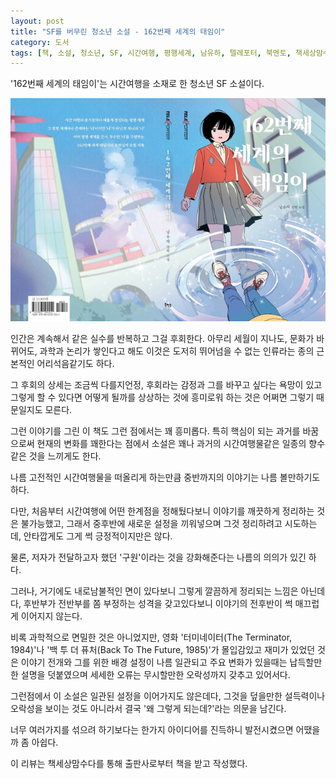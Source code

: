 ```yaml
---
layout: post
title: "SF를 버무린 청소년 소설 - 162번째 세계의 태임이"
category: 도서
tags: [책, 소설, 청소년, SF, 시간여행, 평행세계, 남유하, 텔레포터, 북멘토, 책세상맘수다, 서평]
---
```


'162번째 세계의 태임이'는
시간여행을 소재로 한 청소년 SF 소설이다.

![표지](/images/taeim-of-the-162th-world-book-h480.jpg)

인간은 계속해서 같은 실수를 반복하고 그걸 후회한다.
아무리 세월이 지나도, 문화가 바뀌어도, 과학과 논리가 쌓인다고 해도
이것은 도저히 뛰어넘을 수 없는 인류라는 종의 근본적인 어리석음같기도 하다.

그 후회의 상세는 조금씩 다를지언정,
후회라는 감정과 그를 바꾸고 싶다는 욕망이 있고
그렇게 할 수 있다면 어떻게 될까를 상상하는 것에 흥미로워 하는 것은
어쩌면 그렇기 때문일지도 모른다.

그런 이야기를 그린 이 책도 그런 점에서는 꽤 흥미롭다.
특히 핵심이 되는 과거를 바꿈으로써 현재의 변화를 꽤한다는 점에서
소설은 꽤나 과거의 시간여행물같은 일종의 향수같은 것을 느끼게도 한다.

나름 고전적인 시간여행물을 떠올리게 하는만큼
중반까지의 이야기는 나름 볼만하기도 하다.

다만, 처음부터 시간여행에 어떤 한계점을 정해뒀다보니
이야기를 깨끗하게 정리하는 것은 불가능했고,
그래서 중후반에 새로운 설정을 끼워넣으며
그것 정리하려고 시도하는데,
안타깝게도 그게 썩 긍정적이지만은 않다.

물론, 저자가 전달하고자 했던 '구원'이라는 것을 강화해준다는 나름의 의의가 있긴 하다.

그러나, 거기에도 내로남불적인 면이 있다보니 그렇게 깔끔하게 정리되는 느낌은 아닌데다,
후반부가 전반부를 쫌 부정하는 성격을 갖고있다보니
이야기의 전후반이 썩 매끄럽게 이어지지 않는다.

비록 과학적으로 면밀한 것은 아니었지만,
영화 '터미네이터(The Terminator, 1984)'나 '백 투 더 퓨처(Back To The Future, 1985)'가 몰입감있고 재미가 있었던 것은
이야기 전개와 그를 위한 배경 설정이 나름 일관되고
주요 변화가 있을때는 납득할만한 설명을 덧붙였으며
세세한 오류는 무시할만한 오락성까지 갖추고 있어서다.

그런점에서 이 소설은 일관된 설정을 이어가지도 않은데다,
그것을 덮을만한 설득력이나 오락성을 보이는 것도 아니라서
결국 '왜 그렇게 되는데?'라는 의문을 남긴다.

너무 여러가지를 섞으려 하기보다는
한가지 아이디어를 진득하니 발전시켰으면 어땠을까 좀 아쉽다.



<div class="im im-info">
이 리뷰는 책세상맘수다를 통해 출판사로부터 책을 받고 작성했다.
</div>
